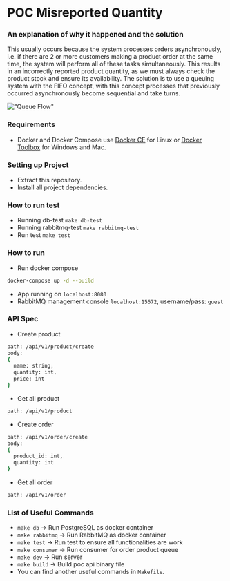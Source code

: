 # POC Misreported Quantity

### An explanation of why it happened and the solution
This usually occurs because the system processes orders asynchronously, i.e. if there are 2 or more customers making a product order at the same time, the system will perform all of these tasks simultaneously. This results in an incorrectly reported product quantity, as we must always check the product stock and ensure its availability. The solution is to use a queuing system with the FIFO concept, with this concept processes that previously occurred asynchronously become sequential and take turns.

!["Queue Flow"](https://i.ibb.co/rF6nBzH/Untitled-Diagram-1.png "Queue Flow")

### Requirements
- Docker and Docker Compose use [Docker CE](https://docs.docker.com/engine/installation) for Linux or [Docker Toolbox](https://www.docker.com/products/docker-toolbox) for Windows and Mac.

### Setting up Project

- Extract this repository.
- Install all project dependencies.

### How to run test
- Running db-test `make db-test`
- Running rabbitmq-test `make rabbitmq-test`
- Run test `make test`

### How to run
- Run docker compose
```bash
docker-compose up -d --build
```
- App running on `localhost:8080`
- RabbitMQ management console `localhost:15672`, username/pass: `guest`

### API Spec
- Create product
```bash
path: /api/v1/product/create
body:
{
  name: string,
  quantity: int,
  price: int
}
```
- Get all product
```bash
path: /api/v1/product
```  

- Create order
```bash
path: /api/v1/order/create
body:
{
  product_id: int,
  quantity: int
}
```

- Get all order
```bash
path: /api/v1/order
```

### List of Useful Commands
- `make db` -> Run PostgreSQL as docker container
- `make rabbitmq` -> Run RabbitMQ as docker container
- `make test` -> Run test to ensure all functionalities are work
- `make consumer` -> Run consumer for order product queue
- `make dev` -> Run server
- `make build` -> Build poc api binary file
- You can find another useful commands in `Makefile`.

